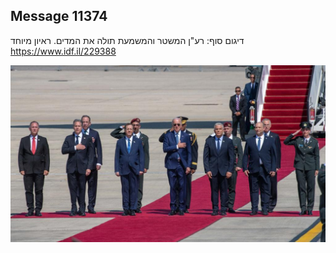 ## Message 11374

דיגום סוף:
רע"ן המשטר והמשמעת תולה את המדים. ראיון מיוחד
https://www.idf.il/229388

![Photo](11374/11374_photo.jpg)
